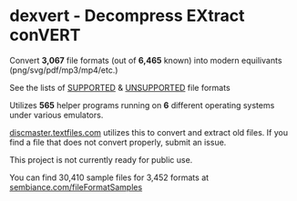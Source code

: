 # dexvert - **D**ecompress **EX**tract con**VERT**
Convert **3,067** file formats (out of **6,465** known) into modern equilivants (png/svg/pdf/mp3/mp4/etc.)

See the lists of [SUPPORTED](SUPPORTED.md) & [UNSUPPORTED](UNSUPPORTED.md) file formats

Utilizes **565** helper programs running on **6** different operating systems under various emulators.

[discmaster.textfiles.com](http://discmaster.textfiles.com/) utilizes this to convert and extract old files. If you find a file that does not convert properly, submit an issue.

This project is not currently ready for public use.

You can find 30,410 sample files for 3,452 formats at [sembiance.com/fileFormatSamples](https://sembiance.com/fileFormatSamples/)
